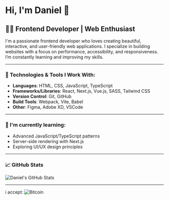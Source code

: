 # Hi, I'm Daniel 👋

## 👨‍💻 Frontend Developer | Web Enthusiast

I'm a passionate frontend developer who loves creating beautiful, interactive, and user-friendly web applications. I specialize in building websites with a focus on performance, accessibility, and responsiveness. I’m constantly learning and improving my skills.

---

### 🚀 Technologies & Tools I Work With:

- **Languages**: HTML, CSS, JavaScript, TypeScript
- **Frameworks/Libraries**: React, Next.js, Vue.js, SASS, Tailwind CSS
- **Version Control**: Git, GitHub
- **Build Tools**: Webpack, Vite, Babel
- **Other**: Figma, Adobe XD, VSCode

---

### 🌱 I'm currently learning:

- Advanced JavaScript/TypeScript patterns
- Server-side rendering with Next.js
- Exploring UI/UX design principles

---

### 📈 GitHub Stats

![Daniel's GitHub Stats](https://github-readme-stats.vercel.app/api?username=your-github-username&show_icons=true&count_private=true&hide_title=true&hide=prs&theme=radical)

---

i accept:
![Bitcoin](https://img.shields.io/badge/bitcoin-2F3134?style=for-the-badge&logo=bitcoin&logoColor=white)

